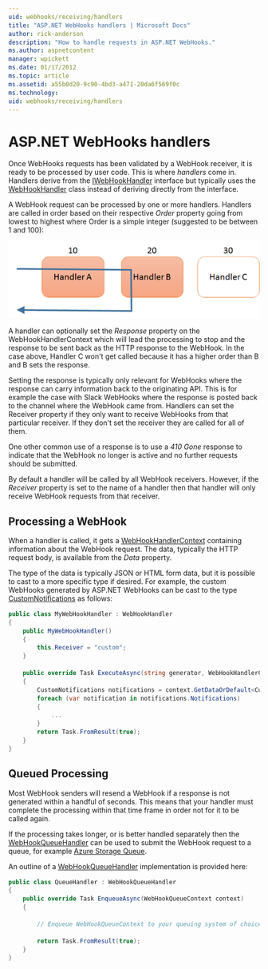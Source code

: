 ```yaml
---
uid: webhooks/receiving/handlers
title: "ASP.NET WebHooks handlers | Microsoft Docs"
author: rick-anderson
description: "How to handle requests in ASP.NET WebHooks."
ms.author: aspnetcontent
manager: wpickett
ms.date: 01/17/2012
ms.topic: article
ms.assetid: a55b0d20-9c90-4bd3-a471-20da6f569f0c
ms.technology: 
uid: webhooks/receiving/handlers
---
```

# ASP.NET WebHooks handlers

Once WebHooks requests has been validated by a WebHook receiver, it is ready to be processed by user code. This is where *handlers* come in. Handlers derive from the [IWebHookHandler](https://github.com/aspnet/WebHooks/blob/master/src/Microsoft.AspNet.WebHooks.Receivers/WebHooks/WebHookHandler.cs) interface but typically uses the [WebHookHandler](https://github.com/aspnet/WebHooks/blob/master/src/Microsoft.AspNet.WebHooks.Receivers/WebHooks/WebHookHandler.cs) class instead of deriving directly from the interface.

A WebHook request can be processed by one or more handlers. Handlers are called in order based on their respective *Order* property going from lowest to highest where Order is a simple integer (suggested to be between 1 and 100):

![WebHook Handler Order Property Diagram](_static/Handlers.png)

A handler can optionally set the *Response* property on the WebHookHandlerContext which will lead the processing to stop and the response to be sent back as the HTTP response to the WebHook. In the case above, Handler C won't get called because it has a higher order than B and B sets the response.

Setting the response is typically only relevant for WebHooks where the response can carry information back to the originating API. This is for example the case with Slack WebHooks where the response is posted back to the channel where the WebHook came from. Handlers can set the Receiver property if they only want to receive WebHooks from that particular receiver. If they don't set the receiver they are called for all of them.

One other common use of a response is to use a *410 Gone* response to indicate that the WebHook no longer is active and no further requests should be submitted.

By default a handler will be called by all WebHook receivers. However, if the *Receiver* property is set to the name of a handler then that handler will only receive WebHook requests from that receiver.

## Processing a WebHook

When a handler is called, it gets a [WebHookHandlerContext](https://github.com/aspnet/WebHooks/blob/master/src/Microsoft.AspNet.WebHooks.Receivers/WebHooks/WebHookHandlerContext.cs) containing information about the WebHook request. The data, typically the HTTP request body, is available from the *Data* property.

The type of the data is typically JSON or HTML form data, but it is possible to cast to a more specific type if desired. For example, the custom WebHooks generated by ASP.NET WebHooks can be cast to the type [CustomNotifications](https://github.com/aspnet/WebHooks/blob/master/src/Microsoft.AspNet.WebHooks.Receivers.Custom/WebHooks/CustomNotifications.cs) as follows:

```csharp
public class MyWebHookHandler : WebHookHandler
{
    public MyWebHookHandler()
    {
        this.Receiver = "custom";
    }

    public override Task ExecuteAsync(string generator, WebHookHandlerContext context)
    {
        CustomNotifications notifications = context.GetDataOrDefault<CustomNotifications>();
        foreach (var notification in notifications.Notifications)
        {
            ...
        }
        return Task.FromResult(true);
    }
}
```

  ## Queued Processing

Most WebHook senders will resend a WebHook if a response is not generated within a handful of seconds. This means that your handler must complete the processing within that time frame in order not for it to be called again.

If the processing takes longer, or is better handled separately then the [WebHookQueueHandler](https://github.com/aspnet/WebHooks/blob/master/src/Microsoft.AspNet.WebHooks.Receivers/WebHooks/WebHookQueueHandler.cs) can be used to submit the WebHook request to a queue, for example [Azure Storage Queue](https://msdn.microsoft.com/library/azure/dd179353.aspx).

An outline of a [WebHookQueueHandler](https://github.com/aspnet/WebHooks/blob/master/src/Microsoft.AspNet.WebHooks.Receivers/WebHooks/WebHookQueueHandler.cs) implementation is provided here:

```csharp
public class QueueHandler : WebHookQueueHandler
{
    public override Task EnqueueAsync(WebHookQueueContext context)
    {

        // Enqueue WebHookQueueContext to your queuing system of choice

        return Task.FromResult(true);
    }
}
```
